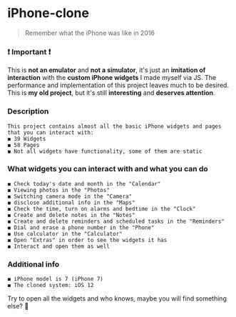 # iPhone-clone

> Remember what the iPhone was like in 2016

### ❗️ Important ❗️

This is __not an emulator__ and __not a simulator__, it's just an __imitation of interaction__ with the __custom iPhone widgets__ I made myself via JS.
The performance and implementation of this project leaves much to be desired. This is __my old project__, but it's still __interesting__ and __deserves attention__.

### Description
    This project contains almost all the basic iPhone widgets and pages that you can interact with:
    ◼️ 39 Widgets
    ◼️ 58 Pages
    ◼️ Not all widgets have functionality, some of them are static
    
### What widgets you can interact with and what you can do
    ◼️ Check today's date and month in the "Calendar"
    ◼️ Viewing photos in the "Photos"
    ◼️ Switching camera mode in the "Camera"
    ◼️ disclose additional info in the "Maps"
    ◼️ Check the time, turn on alarms and bedtime in the "Clock"
    ◼️ Create and delete notes in the "Notes"
    ◼️ Create and delete reminders and scheduled tasks in the "Reminders"
    ◼️ Dial and erase a phone number in the "Phone"
    ◼️ Use calculator in the "Calculator"
    ◼️ Open "Extras" in order to see the widgets it has
    ◼️ Interact and open them as well
    
### Additional info
    ◼️ iPhone model is 7 (iPhone 7)
    ◼️ The cloned system: iOS 12
    
Try to open all the widgets and who knows, maybe you will find something else? 🙂
